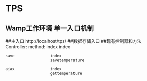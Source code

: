 TPS
==========
Wamp工作环境
单一入口机制
-------------------
##主入口
  http://localhost/tps/
##数据存储入口
##现有控制器和方法
	Controller:			method:
	index				index
	
	save				index
						savetemperature
						
	ajax				index
						gettemperature